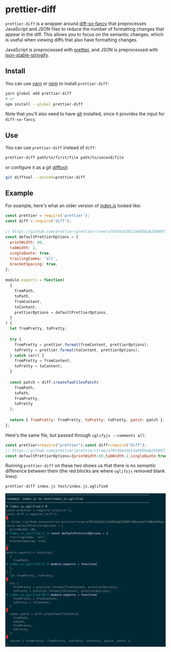 # prettier-diff

`prettier-diff` is a wrapper around [diff-so-fancy] that preprocesses JavaScript and JSON files to reduce the number of formatting changes that appear in the diff.
This allows you to focus on the semantic changes, which is useful when viewing diffs that also have formatting changes.

JavaScript is preprocessed with [prettier], and JSON is preprocessed with [json-stable-stringify].

[diff-so-fancy]: https://github.com/so-fancy/diff-so-fancy
[prettier]: https://github.com/prettier/prettier
[json-stable-stringify]: https://github.com/substack/json-stable-stringify

## Install

You can use [yarn] or [npm] to install `prettier-diff`:

```bash
yarn global add prettier-diff
# or
npm install --global prettier-diff
```

Note that you'll also need to have [git] installed, since it provides the input for `diff-so-fancy`.

[yarn]: https://yarnpkg.com/en/docs/getting-started
[npm]: https://www.npmjs.com/get-npm
[git]: https://git-scm.com/

## Use

You can use `prettier-diff` instead of `diff`:

```bash
prettier-diff path/to/first/file path/to/second/file
```

or configure it as a git [difftool]:

```bash
git difftool --extcmd=prettier-diff
```

[difftool]: https://git-scm.com/docs/git-difftool

## Example

For example, here's what an older version of [index.js](index.js) looked like:

```js
const prettier = require('prettier');
const diff = require('diff');

// https://github.com/prettier/prettier/tree/a707dda53b13a6956a825609f30baead7ef08a59#api
const defaultPrettierOptions = {
  printWidth: 80,
  tabWidth: 2,
  singleQuote: true,
  trailingComma: 'all',
  bracketSpacing: true,
};

module.exports = function(
  {
    fromPath,
    toPath,
    fromContent,
    toContent,
    prettierOptions = defaultPrettierOptions,
  }
) {
  let fromPretty, toPretty;

  try {
    fromPretty = prettier.format(fromContent, prettierOptions);
    toPretty = prettier.format(toContent, prettierOptions);
  } catch (err) {
    fromPretty = fromContent;
    toPretty = toContent;
  }

  const patch = diff.createTwoFilesPatch(
    fromPath,
    toPath,
    fromPretty,
    toPretty
  );

  return { fromPretty: fromPretty, toPretty: toPretty, patch: patch };
};
```

Here's the same file, but passed through `uglifyjs --comments all`:

```js
const prettier=require("prettier");const diff=require("diff");
// https://github.com/prettier/prettier/tree/a707dda53b13a6956a825609f30baead7ef08a59#api
const defaultPrettierOptions={printWidth:80,tabWidth:2,singleQuote:true,trailingComma:"all",bracketSpacing:true};module.exports=function({fromPath,toPath,fromContent,toContent,prettierOptions=defaultPrettierOptions}){let fromPretty,toPretty;try{fromPretty=prettier.format(fromContent,prettierOptions);toPretty=prettier.format(toContent,prettierOptions)}catch(err){fromPretty=fromContent;toPretty=toContent}const patch=diff.createTwoFilesPatch(fromPath,toPath,fromPretty,toPretty);return{fromPretty:fromPretty,toPretty:toPretty,patch:patch}};
```

Running `prettier-diff` on these two shows us that there is no semantic difference between them (the red blocks are where `uglifyjs` removed blank lines):

```bash
prettier-diff index.js test/index.js.uglified
```

![screenshot of `prettier-diff index.js test/index.js.uglified`](screenshot.png)
